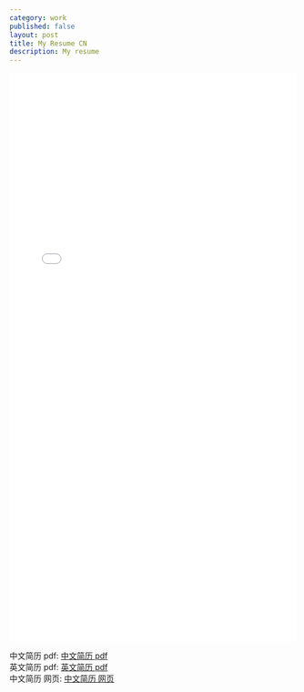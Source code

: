 ```yaml
---
category: work
published: false
layout: post
title: My Resume CN
description: My resume
---
```



<embed src="../files/litaotao-quant-cn.pdf" width="100%" height="1000px">

中文简历 pdf: [中文简历 pdf](../files/litaotao-quant-cn.pdf)    
英文简历 pdf: [英文简历 pdf](../files/litaotao-quant-en.pdf)     
中文简历 网页: [中文简历 网页](../resume)